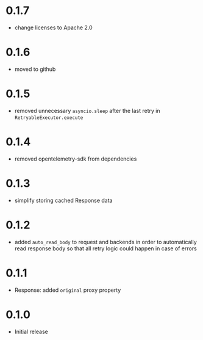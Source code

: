 # 0.1.7
* change licenses to Apache 2.0

# 0.1.6
* moved to github

# 0.1.5
* removed unnecessary `asyncio.sleep` after the last retry in `RetryableExecutor.execute`

# 0.1.4
* removed opentelemetry-sdk from dependencies

# 0.1.3
* simplify storing cached Response data

# 0.1.2
* added `auto_read_body` to request and backends in order to automatically read response body so that all retry logic could happen in case of errors

# 0.1.1
* Response: added `original` proxy property

# 0.1.0

* Initial release
